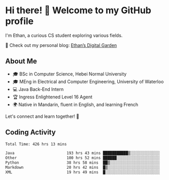 # Hi there! 👋 Welcome to my GitHub profile  

I'm Ethan, a curious CS student exploring various fields.  

📌 Check out my personal blog: [Ethan’s Digital Garden](https://fortii2.github.io/)  

## About Me  
- 🎓 BSc in Computer Science, Hebei Normal University
- 🎓 MEng in Electrical and Computer Engineering, University of Waterloo
- 💻 Java Back-End Intern
- 🏆 Ingress Enlightened Level 16 Agent  
- 🌍 Native in Mandarin, fluent in English, and learning French  

Let's connect and learn together! 🚀  

## Coding Activity
<!--START_SECTION:waka-->

```txt
Total Time: 426 hrs 13 mins

Java                       193 hrs 43 mins ███████████▒░░░░░░░░░░░░░   45.45 %
Other                      100 hrs 52 mins ██████░░░░░░░░░░░░░░░░░░░   23.67 %
Python                     38 hrs 58 mins  ██▒░░░░░░░░░░░░░░░░░░░░░░   09.14 %
Markdown                   20 hrs 42 mins  █▒░░░░░░░░░░░░░░░░░░░░░░░   04.86 %
XML                        19 hrs 49 mins  █░░░░░░░░░░░░░░░░░░░░░░░░   04.65 %
```

<!--END_SECTION:waka-->
